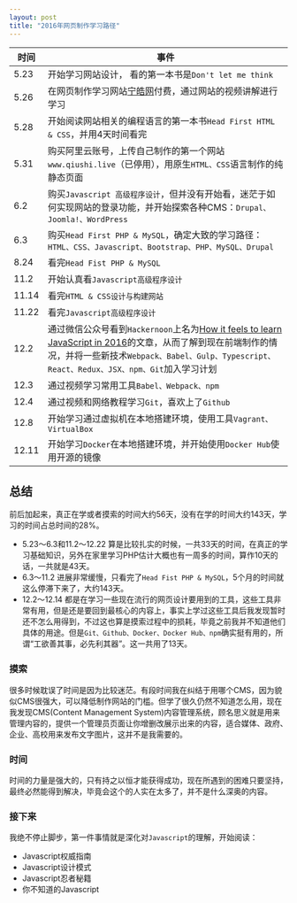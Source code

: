 ```yaml
---
layout: post
title: "2016年网页制作学习路径"
---
```



时间 | 事件
---- | ----
5.23 | 开始学习网站设计，	看的第一本书是`Don't let me think`
5.26 | 在网页制作学习网站[宁皓网](www.ninghao.net)付费，通过网站的视频讲解进行学习
5.28 | 开始阅读网站相关的编程语言的第一本书`Head First HTML & CSS`，并用4天时间看完
5.31 | 购买阿里云账号，上传自己制作的第一个网站`www.qiushi.live`（已停用），用原生`HTML、CSS`语言制作的纯静态页面
6.2 | 购买`Javascript 高级程序设计`，但并没有开始看，迷茫于如何实现网站的登录功能，并开始探索各种CMS：`Drupal、Joomla!、WordPress`
6.3 | 购买`Head First PHP & MySQL`，确定大致的学习路径：`HTML、CSS、Javascript、Bootstrap、PHP、MySQL、Drupal`
8.24 | 看完`Head Fist PHP & MySQL`
11.2 | 开始认真看`Javascript高级程序设计`
11.14 | 看完`HTML & CSS设计与构建网站`
11.22 | 看完`Javascript高级程序设计`
12.2 | 通过微信公众号看到`Hackernoon`上名为[How it feels to learn JavaScript in 2016](https://hackernoon.com/how-it-feels-to-learn-javascript-in-2016-d3a717dd577f#.vwunh4whs)的文章，从而了解到现在前端制作的情况，并将一些新技术`Webpack、Babel、Gulp、Typescript、React、Redux、JSX、npm、Git`加入学习计划
12.3 | 通过视频学习常用工具`Babel、Webpack、npm`
12.4 | 通过视频和网络教程学习`Git`，喜欢上了`Github`
12.8 | 开始学习通过虚拟机在本地搭建环境，使用工具`Vagrant、VirtualBox`
12.11 | 开始学习`Docker`在本地搭建环境，并开始使用`Docker Hub`使用开源的镜像

## 总结
前后加起来，真正在学或者摸索的时间大约56天，没有在学的时间大约143天，学习的时间占总时间的28%。
* 5.23～6.3和11.2～12.22 算是比较扎实的时候，一共33天的时间，在真正的学习基础知识，另外在家里学习PHP估计大概也有一周多的时间，算作10天的话，一共就是43天。
* 6.3～11.2 进展非常缓慢，只看完了`Head Fist PHP & MySQL`，5个月的时间就这么停滞下来了，大约143天。
* 12.2～12.14 都是在学习一些现在流行的网页设计要用到的工具，这些工具非常有用，但是还是要回到最核心的内容上，事实上学过这些工具后我发现暂时还不怎么用得到，不过这也算是摸索过程中的损耗，毕竟之前我并不知道他们具体的用途。但是`Git、Github、Docker、Docker Hub、npm`确实挺有用的，所谓“工欲善其事，必先利其器”。这一共用了13天。

### 摸索
很多时候耽误了时间是因为比较迷茫。有段时间我在纠结于用哪个CMS，因为貌似CMS很强大，可以降低制作网站的门槛。但学了很久仍然不知道怎么用，现在我发现CMS(Content Management System)内容管理系统，顾名思义就是用来管理内容的，提供一个管理员页面让你增删改展示出来的内容，适合媒体、政府、企业、高校用来发布文字图片，这并不是我需要的。

### 时间
时间的力量是强大的，只有持之以恒才能获得成功，现在所遇到的困难只要坚持，最终必然能得到解决，毕竟会这个的人实在太多了，并不是什么深奥的内容。

### 接下来
我绝不停止脚步，第一件事情就是深化对`Javascript`的理解，开始阅读：
* Javascript权威指南
* Javascript设计模式
* Javascript忍者秘籍
* 你不知道的Javascript
